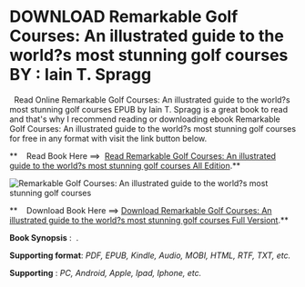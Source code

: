  **DOWNLOAD Remarkable Golf Courses: An illustrated guide to the world?s most stunning golf courses BY : Iain T. Spragg**
========================================================================================================================

  Read Online Remarkable Golf Courses: An illustrated guide to the world?s most stunning golf courses EPUB by Iain T. Spragg is a great book to read and that's why I recommend reading or downloading ebook Remarkable Golf Courses: An illustrated guide to the world?s most stunning golf courses for free in any format with visit the link button below.

**    Read Book Here ==>  [Read Remarkable Golf Courses: An illustrated guide to the world?s most stunning golf courses All Edition](https://goodreadbook.site/?book=1911595040).**

![Remarkable Golf Courses: An illustrated guide to the world?s most stunning golf courses](https://i.gr-assets.com/images/S/compressed.photo.goodreads.com/books/1523858868l/35888529.jpg)

**    Download Book Here ==> [Download Remarkable Golf Courses: An illustrated guide to the world?s most stunning golf courses Full Versiont](https://goodreadbook.site/?book=1911595040).**

**Book Synopsis** :  .

**Supporting format**: _PDF, EPUB, Kindle, Audio, MOBI, HTML, RTF, TXT, etc._

**Supporting** : _PC, Android, Apple, Ipad, Iphone, etc._
